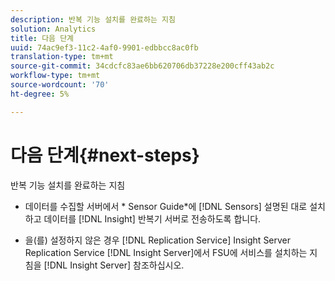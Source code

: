 ```yaml
---
description: 반복 기능 설치를 완료하는 지침
solution: Analytics
title: 다음 단계
uuid: 74ac9ef3-11c2-4af0-9901-edbbcc8ac0fb
translation-type: tm+mt
source-git-commit: 34cdcfc83ae6bb620706db37228e200cff43ab2c
workflow-type: tm+mt
source-wordcount: '70'
ht-degree: 5%

---
```



# 다음 단계{#next-steps}

반복 기능 설치를 완료하는 지침

* 데이터를 수집할 서버에서 * Sensor Guide*에 [!DNL Sensors] 설명된 대로 설치하고 데이터를 [!DNL Insight] 반복기 서버로 전송하도록 합니다.

* 을(를) 설정하지 않은 경우 [!DNL Replication Service] Insight Server Replication Service [!DNL Insight Server]에서 FSU에 서비스를 설치하는 지침을 [](../../../../home/c-inst-svr/c-ins-svr-rep-svc/c-ins-svr-rep-svc.md#concept-926e654e80d943a0b6ac44a82a510d92) [!DNL Insight Server] 참조하십시오.

